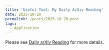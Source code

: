 ```yaml
---
title: 'Useful Tool: My Daily ArXiv Reading'
date: 2025-10-20
permalink: /posts/2025-10-20-post
tags:
  - Application
---
```


Please see [Daily arXiv Reading](https://jerrysiri.github.io/arXiv-agent/) for more details.
